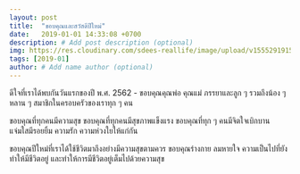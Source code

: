 ```yaml
---
layout: post
title:  "ขอบคุณและสวัสดีปีใหม่"
date:   2019-01-01 14:33:08 +0700
description: # Add post description (optional)
img: https://res.cloudinary.com/sdees-reallife/image/upload/v1555291915/1546331199648.jpg # Add image post (optional)
tags: [2019-01]
author: # Add name author (optional)
---
```

ดีใจที่เราได้พบกันวันแรกของปี พ.ศ. 2562 - ขอบคุณคุณพ่อ คุณแม่ ภรรยาและลูก ๆ รวมถึงน้อง ๆ หลาน ๆ สมาชิกในครอบครัวของเราทุก ๆ คน

ขอบคุณที่ทุกคนมีความสุข ขอบคุณที่ทุกคนมีสุขภาพแข็งแรง ขอบคุณที่ทุก ๆ คนมีจิตใจเบิกบาน แจ่มใสมีรอยยิ้ม ความรัก ความห่วงใยให้แก่กัน

ขอบคุณปีใหม่ที่เราได้ใช้ชีวิตมาถึงอย่างมีความสุขตามควร ขอบคุณร่างกาย ลมหายใจ ความเป็นไปที่ยังทำให้มีชีวิตอยู่ และทำให้การมีชีวิตอยู่เต็มไปด้วยความสุข
